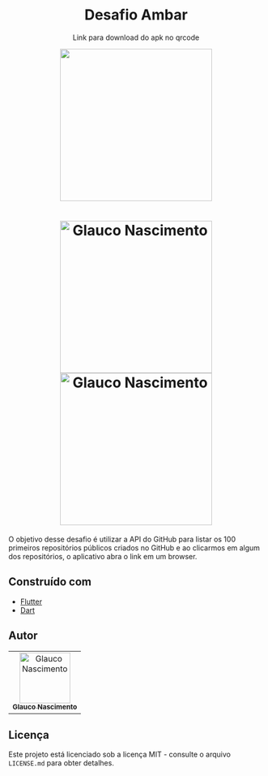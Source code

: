 <h1 align="center">
  Desafio Ambar
</h1>

<p align="center">
  <span>Link para download do apk no qrcode</span>
</p>

<p align="center">
  <img src="https://user-images.githubusercontent.com/40500767/104075149-b4aa6980-51f0-11eb-828d-2f710bc6aa53.png" width="300px;"/>
</p>

<h1 align="center">
  <img src="https://user-images.githubusercontent.com/40500767/104074004-dbb36c00-51ed-11eb-90ea-a9d20e1701c9.gif" width="300px;" alt="Glauco Nascimento"/>
  <img src="https://user-images.githubusercontent.com/40500767/104074514-1cf84b80-51ef-11eb-968e-c73bc48175aa.gif" width="300px;" alt="Glauco Nascimento"/>
</h1>




 O objetivo desse desafio é utilizar a API do GitHub para listar os 100 primeiros repositórios públicos criados no GitHub e ao clicarmos em algum dos repositórios, o aplicativo abra o link em um browser.
 
 

## Construído com

- [Flutter](https://flutter.dev/)
- [Dart](https://dart.dev/)




## Autor

<table>
  <tr>
    <td align="center">
      <a href="http://github.com/glaucohd/">
        <img src="https://avatars0.githubusercontent.com/u/40500767?v=4" width="100px;" alt="Glauco Nascimento"/>
        <br />
        <sub>
          <b>Glauco Nascimento</b>
        </sub>
       </a>
       <br />
    </td>
  </tr>
</table>

## Licença

Este projeto está licenciado sob a licença MIT - consulte o arquivo `LICENSE.md` para obter detalhes.
